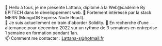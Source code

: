 👋 Hello à tous, je me presente Lattana, diplômé à la Web@cadémie By EPITECH dans le développement web.
👀 Fortement intéréssé par la stack MERN (MongoDB Express Node React).  
🌱 Je suis actuellement en train d'aborder Solidity.
💞️ En recherche d'une alternance pour décembre 2022 sur un rythme de 3 semaines en entreprise 1 semaine en formation pendant 1an.  
📫 Comment me contacter : Lattana-s@hotmail.fr  
